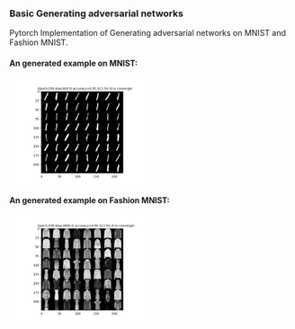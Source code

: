 ### Basic Generating adversarial networks
Pytorch Implementation of Generating adversarial networks on MNIST and Fashion MNIST.  
#### An generated example on MNIST:  
<img src="examples/MNIST.png" width = 50% height = 30% alt="MNIST" align=center>  

#### An generated example on Fashion MNIST:
<img src="examples/Fashion_MNIST.png" width = 50% height = 30% alt="Fashion MNIST" align=center>
